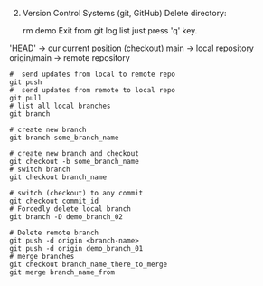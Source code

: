 2. Version Control Systems (git, GitHub)
Delete directory:

    rm demo
Exit from git log list just press 'q' key.

'HEAD' -> our current position (checkout) main -> local repository origin/main -> remote repository

    #  send updates from local to remote repo
    git push
    #  send updates from remote to local repo
    git pull
    # list all local branches
    git branch

    # create new branch
    git branch some_branch_name

    # create new branch and checkout
    git checkout -b some_branch_name
    # switch branch
    git checkout branch_name

    # switch (checkout) to any commit
    git checkout commit_id
    # Forcedly delete local branch
    git branch -D demo_branch_02

    # Delete remote branch
    git push -d origin <branch-name>
    git push -d origin demo_branch_01
    # merge branches
    git checkout branch_name_there_to_merge
    git merge branch_name_from

